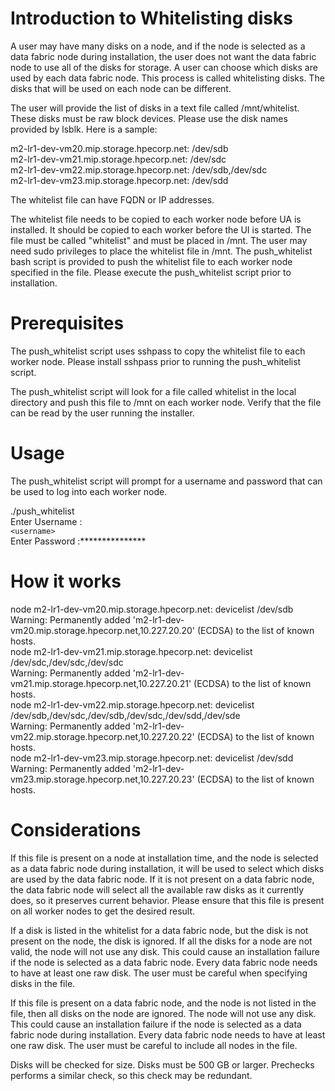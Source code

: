 
# Introduction to Whitelisting disks

A user may have many disks on a node, and if the node is selected as a data fabric node during installation, the user does not want the data fabric node to use all of the disks for storage.  A user can choose which disks are used by each data fabric node.  This process is called whitelisting disks.  The disks that will be used on each node can be different. 

The user will provide the list of disks in a text file called /mnt/whitelist.  These disks must be raw block devices.  Please use the disk names provided by lsblk.  Here is a sample: 

m2-lr1-dev-vm20.mip.storage.hpecorp.net: /dev/sdb  
m2-lr1-dev-vm21.mip.storage.hpecorp.net: /dev/sdc  
m2-lr1-dev-vm22.mip.storage.hpecorp.net: /dev/sdb,/dev/sdc  
m2-lr1-dev-vm23.mip.storage.hpecorp.net: /dev/sdd

The whitelist file can have FQDN or IP addresses.

The whitelist file needs to be copied to each worker node before UA is installed.  It should be copied to each worker before the UI is started.  The file must be called "whitelist" and must be placed in /mnt.  The user may need sudo privileges to place the whitelist file in /mnt.  The push_whitelist bash script is provided to push the whitelist file to each worker node specified in the file.  Please execute the push_whitelist script prior to installation.

# Prerequisites

The push_whitelist script uses sshpass to copy the whitelist file to each worker node. Please install sshpass prior to running the push_whitelist script.

The push_whitelist script will look for a file called whitelist in the local directory and push this file to /mnt on each worker node.  Verify that the file can be read by the user running the installer.

# Usage

The push_whitelist script will prompt for a username and password that can be used to log into each worker node.

./push_whitelist  
Enter Username :   
`<username>`  
Enter Password :***************  

# How it works

node m2-lr1-dev-vm20.mip.storage.hpecorp.net: devicelist /dev/sdb  
Warning: Permanently added 'm2-lr1-dev-vm20.mip.storage.hpecorp.net,10.227.20.20' (ECDSA) to the list of known hosts.  
node m2-lr1-dev-vm21.mip.storage.hpecorp.net: devicelist /dev/sdc,/dev/sdc,/dev/sdc  
Warning: Permanently added 'm2-lr1-dev-vm21.mip.storage.hpecorp.net,10.227.20.21' (ECDSA) to the list of known hosts.  
node m2-lr1-dev-vm22.mip.storage.hpecorp.net: devicelist /dev/sdb,/dev/sdc,/dev/sdb,/dev/sdc,/dev/sdd,/dev/sde  
Warning: Permanently added 'm2-lr1-dev-vm22.mip.storage.hpecorp.net,10.227.20.22' (ECDSA) to the list of known hosts.  
node m2-lr1-dev-vm23.mip.storage.hpecorp.net: devicelist /dev/sdd  
Warning: Permanently added 'm2-lr1-dev-vm23.mip.storage.hpecorp.net,10.227.20.23' (ECDSA) to the list of known hosts.  

# Considerations

If this file is present on a node at installation time, and the node is selected as a data fabric node during installation, it will be used to select which disks are used by the data fabric node.  If it is not present on a data fabric node, the data fabric node will select all the available raw disks as it currently does, so it preserves current behavior.  Please ensure that this file is present on all worker nodes to get the desired result. 

If a disk is listed in the whitelist for a data fabric node, but the disk is not present on the node, the disk is ignored.  If all the disks for a node are not valid, the node will not use any disk.  This could cause an installation failure if the node is selected as a data fabric node.  Every data fabric node needs to have at least one raw disk.  The user must be careful when specifying disks in the file. 

If this file is present on a data fabric node, and the node is not listed in the file, then all disks on the node are ignored.  The node will not use any disk.  This could cause an installation failure if the node is selected as a data fabric node during installation.  Every data fabric node needs to have at least one raw disk.  The user must be careful to include all nodes in the file. 

Disks will be checked for size.  Disks must be 500 GB or larger.  Prechecks performs a similar check, so this check may be redundant.
